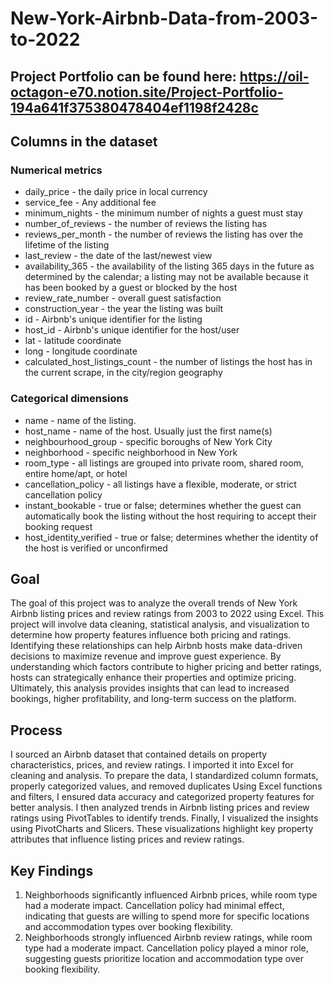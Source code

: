 # New-York-Airbnb-Data-from-2003-to-2022

## Project Portfolio can be found here: https://oil-octagon-e70.notion.site/Project-Portfolio-194a641f375380478404ef1198f2428c

## Columns in the dataset

### Numerical metrics

- daily_price - the daily price in local currency
- service_fee - Any additional fee
- minimum_nights - the minimum number of nights a guest must stay
- number_of_reviews - the number of reviews the listing has
- reviews_per_month - the number of reviews the listing has over the lifetime of the listing
- last_review - the date of the last/newest view
- availability_365 - the availability of the listing 365 days in the future as determined by the calendar; a listing may not be available because it has been booked by a guest or blocked by the host
- review_rate_number - overall guest satisfaction
- construction_year - the year the listing was built
- id - Airbnb's unique identifier for the listing
- host_id - Airbnb's unique identifier for the host/user
- lat - latitude coordinate
- long - longitude coordinate
- calculated_host_listings_count - the number of listings the host has in the current scrape, in the city/region geography

### Categorical dimensions

- name - name of the listing.
- host_name - name of the host. Usually just the first name(s)
- neighbourhood_group - specific boroughs of New York City
- neighborhood - specific neighborhood in New York
- room_type - all listings are grouped into private room, shared room, entire home/apt, or hotel
- cancellation_policy - all listings have a flexible, moderate, or strict cancellation policy
- instant_bookable - true or false; determines whether the guest can automatically book the listing without the host requiring to accept their booking request
- host_identity_verified - true or false; determines whether the identity of the host is verified or unconfirmed

## Goal

The goal of this project was to analyze the overall trends of New York Airbnb listing prices and review ratings from 2003 to 2022 using Excel. This project will involve data cleaning, statistical analysis, and visualization to determine how property features influence both pricing and ratings. Identifying these relationships can help Airbnb hosts make data-driven decisions to maximize revenue and improve guest experience. By understanding which factors contribute to higher pricing and better ratings, hosts can strategically enhance their properties and optimize pricing. Ultimately, this analysis provides insights that can lead to increased bookings, higher profitability, and long-term success on the platform.

## Process

I sourced an Airbnb dataset that contained  details on property characteristics, prices, and review ratings. I imported it into Excel for cleaning and analysis. To prepare the data, I standardized column formats, properly categorized values, and removed duplicates Using Excel functions and filters, I ensured data accuracy and categorized property features for better analysis. I then analyzed trends in Airbnb listing prices and review ratings using PivotTables to identify trends. Finally, I visualized the insights using PivotCharts and Slicers. These visualizations highlight key property attributes that influence listing prices and review ratings.

## Key Findings

1. Neighborhoods significantly influenced Airbnb prices, while room type had a moderate impact. Cancellation policy had minimal effect, indicating that guests are willing to spend more for specific locations and accommodation types over booking flexibility.
2. Neighborhoods strongly influenced Airbnb review ratings, while room type had a moderate impact. Cancellation policy played a minor role, suggesting guests prioritize location and accommodation type over booking flexibility.

